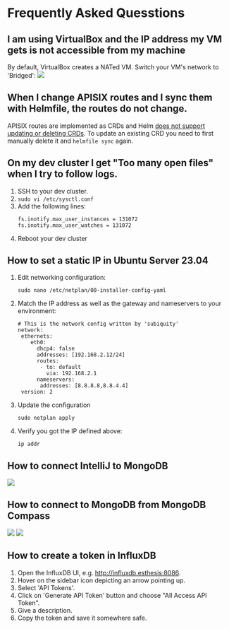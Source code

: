 # Frequently Asked Quesstions

## I am using VirtualBox and the IP address my VM gets is not accessible from my machine
By default, VirtualBox creates a NATed VM. Switch your VM's network to 'Bridged':
![](/img/docs/dev-guide/vbox-bridged.png)

## When I change APISIX routes and I sync them with Helmfile, the routes do not change.
APISIX routes are implemented as CRDs and Helm [does not support updating or deleting CRDs](https://helm.sh/docs/chart_best_practices/custom_resource_definitions/). To update an existing CRD you need to
first manually delete it and `helmfile sync` again.

## On my dev cluster I get "Too many open files" when I try to follow logs.
1. SSH to your dev cluster.
2. `sudo vi /etc/sysctl.conf`
3. Add the following lines:
	```
	fs.inotify.max_user_instances = 131072
	fs.inotify.max_user_watches = 131072
	```
4. Reboot your dev cluster

## How to set a static IP in Ubuntu Server 23.04
1. Edit networking configuration:
	```
	sudo nano /etc/netplan/00-installer-config-yaml
	```
2. Match the IP address as well as the gateway and nameservers to your environment:
	```
	# This is the network config written by 'subiquity'
	network:
	 ethernets:
		eth0:
		  dhcp4: false
		  addresses: [192.168.2.12/24]
		  routes:
		   - to: default
			 via: 192.168.2.1
		  nameservers:
		   addresses: [8.8.8.8,8.8.4.4]
	 version: 2
	```
3. Update the configuration
	```
	sudo netplan apply
	```
4. Verify you got the IP defined above:
	```
	ip addr
	```

## How to connect IntelliJ to MongoDB
![](/img/docs/dev-guide/Data_Sources_and_Drivers.png)

## How to connect to MongoDB from MongoDB Compass
![](/img/docs/dev-guide/compass1.png)
![](/img/docs/dev-guide/compass2.png)

## How to create a token in InfluxDB
1. Open the InfluxDB UI, e.g. http://influxdb.esthesis:8086.
2. Hover on the sidebar icon depicting an arrow pointing up.
3. Select 'API Tokens'.
4. Click on 'Generate API Token' button and choose "All Access API Token".
5. Give a description.
6. Copy the token and save it somewhere safe.
